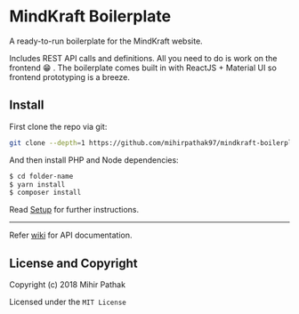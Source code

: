 # MindKraft Boilerplate

A ready-to-run boilerplate for the MindKraft website.

Includes REST API calls and definitions. All you need to do is work on the frontend :grin: . The boilerplate comes built in with ReactJS + Material UI so frontend prototyping is a breeze.

## Install

First clone the repo via git:

```bash
git clone --depth=1 https://github.com/mihirpathak97/mindkraft-boilerplate folder-name
```

And then install PHP and Node dependencies:

```bash
$ cd folder-name
$ yarn install
$ composer install
```

Read [Setup](https://github.com/mihirpathak97/mindkraft-boilerplate/wiki/Development) for further instructions.

****

Refer [wiki](https://github.com/mihirpathak97/mindkraft_org/wiki/API) for API documentation.

## License and Copyright

Copyright (c) 2018 Mihir Pathak

Licensed under the `MIT License`
